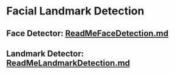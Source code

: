 # Facial Landmark Detection

## Face Detector: [ReadMeFaceDetection.md](./ReadMeFaceDetection.md)
## Landmark Detector: [ReadMeLandmarkDetection.md](./ReadMeLandmarkDetection.md)